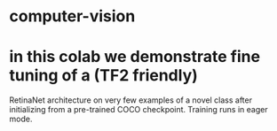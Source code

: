 # computer-vision
# in this colab we demonstrate fine tuning of a (TF2 friendly) 
RetinaNet architecture on very few examples of a novel class after initializing from a pre-trained COCO checkpoint.
Training runs in eager mode.
